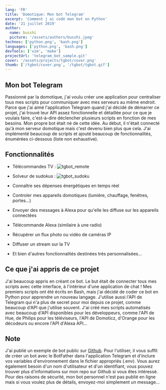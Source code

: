 ```yaml
---
lang: 'FR'
title: 'Domotique: Mon bot Telegram'
excerpt: 'Comment j ai codé mon bot en Python'
date: '21 juillet 2019'
author:
  name: busshi
  picture: '/assets/authors/busshi.jpeg'
technos: ['python.png', 'bash.png']
languages: ['python.png', 'bash.png']
devTools: ['vim', 'make']
projectUrl: 'telegram_bot_sample.git'
cover: '/assets/projects/tgbot/cover.png'
thumb: ['/tgbot/cover.png', '/tgbot/tgbot.gif']
---
```


## Mon bot Telegram

Passionné par la domotique, j'ai voulu créer une application pour centraliser tous mes scripts pour communiquer avec mes serveurs au même endroit. Parce que j'ai aimé l'application Telegram quand j'ai décidé de démarrer ce projet, j'ai trouvé leur API assez fonctionnelle et détaillée pour ce que je voulais faire, c'est-à-dire déclencher plusieurs scripts en fonction de mes besoins. Mon propre bot était né de cette idée. Au début, il n'était connecté qu'à mon serveur domotique mais c'est devenu bien plus que cela. J'ai implémenté beaucoup de scripts et ajouté beaucoup de fonctionnalités, énumérées ci-dessous (liste non exhaustive).

## Fonctionnalités

+ Télécommandes TV :
![tgbot_remote](/assets/projects/tgbot/tgbot_remote.png)

+ Solveur de sudokus :
![tgbot_sudoku](/assets/projects/tgbot/tgbot_sudoku.png)

+ Connaître ses dépenses énergétiques en temps réel
+ Controler mes appareils domotiques (lumière, chauffage, fenêtres, portes...)
+ Envoyer des messages à Alexa pour qu'elle les diffuse sur les appareils connectées
+ Télécommande Alexa (similaire à une radio)
+ Récupérer un flux photo ou vidéo de caméras IP
+ Diffuser un stream sur la TV
+ Et bien d'autres fonctionnalités destinées très personnalisées...

## Ce que j'ai appris de ce projet

J'ai beaucoup appris en créant ce bot. Le but était de connecter tous mes scripts avec cette interface, à l'intérieur d'une application de chat ! Mes premiers scripts ont été écrits en Bash, mais j'ai décidé de coder ce bot en Python pour apprendre un nouveau langage. J'utilise aussi l'API de Telegram qui n'a plus de secret pour moi depuis ce projet, comme beaucoup d'API que j'utilise souvent. J'ai créé mes scripts automatisés avec beaucoup d'API disponibles pour les développeurs, comme l'API de Hue, de Philips pour les téléviseurs, l'API de Domoticz, d'Orange pour les décodeurs ou encore l'API d'Alexa API...

## Note

J'ai publié un exemple de bot public sur [Github](https://github.com/busshi/telegram_bot_sample). Pour l'utiliser, il vous suffit de créer un bot avec le BotFather dans l'application Telegram et d'inclure vos variables d'environnement dans le fichier appropriés (.env). Vous aurez également besoin d'un nom d'utilisateur et d'un identifiant, vous pouvez trouver plus d'informations sur mon repo sur Github si vous êtes intéressé. Pour des raisons de sécurité, mon bot personnel n'est pas publié en ligne mais si vous voulez plus de détails, envoyez-moi simplement un message...